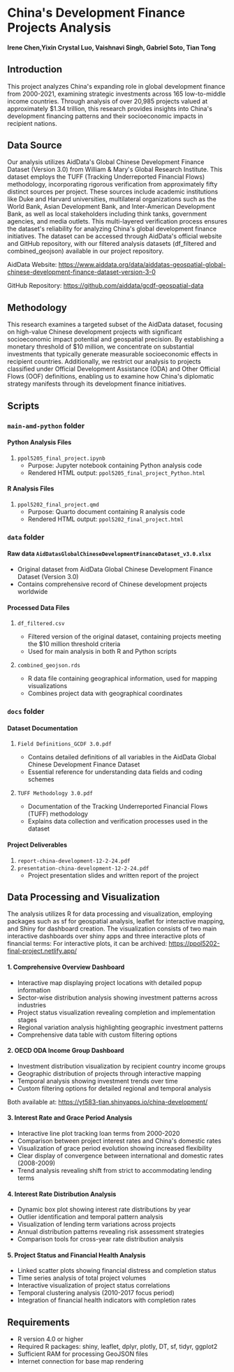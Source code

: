 # China's Development Finance Projects Analysis
#### Irene Chen,Yixin Crystal Luo, Vaishnavi Singh, Gabriel Soto, Tian Tong

## Introduction
This project analyzes China's expanding role in global development finance from 2000-2021, examining strategic investments across 165 low-to-middle income countries. Through analysis of over 20,985 projects valued at approximately $1.34 trillion, this research provides insights into China's development financing patterns and their socioeconomic impacts in recipient nations.

## Data Source
Our analysis utilizes AidData's Global Chinese Development Finance Dataset (Version 3.0) from William & Mary's Global Research Institute. This dataset employs the TUFF (Tracking Underreported Financial Flows) methodology, incorporating rigorous verification from approximately fifty distinct sources per project. These sources include academic institutions like Duke and Harvard universities, multilateral organizations such as the World Bank, Asian Development Bank, and Inter-American Development Bank, as well as local stakeholders including think tanks, government agencies, and media outlets.
This multi-layered verification process ensures the dataset's reliability for analyzing China's global development finance initiatives. The dataset can be accessed through AidData's official website and GitHub repository, with our filtered analysis datasets (df_filtered and combined_geojson) available in our project repository.

AidData Website: https://www.aiddata.org/data/aiddatas-geospatial-global-chinese-development-finance-dataset-version-3-0

GitHub Repository: https://github.com/aiddata/gcdf-geospatial-data 

## Methodology
This research examines a targeted subset of the AidData dataset, focusing on high-value Chinese development projects with significant socioeconomic impact potential and geospatial precision. By establishing a monetary threshold of $10 million, we concentrate on substantial investments that typically generate measurable socioeconomic effects in recipient countries. Additionally, we restrict our analysis to projects classified under Official Development Assistance (ODA) and Other Official Flows (OOF) definitions, enabling us to examine how China's diplomatic strategy manifests through its development finance initiatives.

## Scripts
### `main-amd-python` folder
#### Python Analysis Files
1. `ppol5205_final_project.ipynb`
   - Purpose: Jupyter notebook containing Python analysis code
   - Rendered HTML output: `ppol5205_final_project_Python.html`

#### R Analysis Files
1. `ppol5202_final_project.qmd`
   - Purpose: Quarto document containing R analysis code
   - Rendered HTML output: `ppol5202_final_project.html`

### `data` folder
#### Raw data `AidDatasGlobalChineseDevelopmentFinanceDataset_v3.0.xlsx`
   - Original dataset from AidData Global Chinese Development Finance Dataset (Version 3.0)
   - Contains comprehensive record of Chinese development projects worldwide

#### Processed Data Files
1. `df_filtered.csv`
   - Filtered version of the original dataset, containing projects meeting the $10 million threshold criteria
   - Used for main analysis in both R and Python scripts

2. `combined_geojson.rds`
   - R data file containing geographical information, used for mapping visualizations
   - Combines project data with geographical coordinates
  
### `docs` folder
#### Dataset Documentation
1. `Field Definitions_GCDF 3.0.pdf`
   - Contains detailed definitions of all variables in the AidData Global Chinese Development Finance Dataset
   - Essential reference for understanding data fields and coding schemes

2. `TUFF Methodology 3.0.pdf`
   - Documentation of the Tracking Underreported Financial Flows (TUFF) methodology
   - Explains data collection and verification processes used in the dataset

#### Project Deliverables
1. `report-china-development-12-2-24.pdf`
2. `presentation-china-development-12-2-24.pdf`
   - Project presentation slides and written report of the project

## Data Processing and Visualization
The analysis utilizes R for data processing and visualization, employing packages such as sf for geospatial analysis, leaflet for interactive mapping, and Shiny for dashboard creation. The visualization consists of two main interactive dashboards over shiny apps and three interactive plots of financial terms:
For interactive plots, it can be archived: https://ppol5202-final-project.netlify.app/

#### 1. Comprehensive Overview Dashboard
- Interactive map displaying project locations with detailed popup information
- Sector-wise distribution analysis showing investment patterns across industries
- Project status visualization revealing completion and implementation stages
- Regional variation analysis highlighting geographic investment patterns
- Comprehensive data table with custom filtering options

#### 2. OECD ODA Income Group Dashboard
- Investment distribution visualization by recipient country income groups
- Geographic distribution of projects through interactive mapping
- Temporal analysis showing investment trends over time
- Custom filtering options for detailed regional and temporal analysis

Both available at: https://yt583-tian.shinyapps.io/china-development/

#### 3. Interest Rate and Grace Period Analysis
- Interactive line plot tracking loan terms from 2000-2020
- Comparison between project interest rates and China's domestic rates
- Visualization of grace period evolution showing increased flexibility
- Clear display of convergence between international and domestic rates (2008-2009)
- Trend analysis revealing shift from strict to accommodating lending terms

#### 4. Interest Rate Distribution Analysis
- Dynamic box plot showing interest rate distributions by year
- Outlier identification and temporal pattern analysis
- Visualization of lending term variations across projects
- Annual distribution patterns revealing risk assessment strategies
- Comparison tools for cross-year rate distribution analysis

#### 5. Project Status and Financial Health Analysis
- Linked scatter plots showing financial distress and completion status
- Time series analysis of total project volumes
- Interactive visualization of project status correlations
- Temporal clustering analysis (2010-2017 focus period)
- Integration of financial health indicators with completion rates

## Requirements
- R version 4.0 or higher
- Required R packages: shiny, leaflet, dplyr, plotly, DT, sf, tidyr, ggplot2
- Sufficient RAM for processing GeoJSON files
- Internet connection for base map rendering

